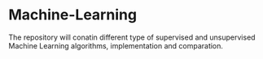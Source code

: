 # Machine-Learning
The repository will conatin different type of supervised and unsupervised Machine Learning algorithms, implementation and comparation.

